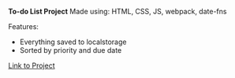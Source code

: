 **To-do List Project**
Made using: HTML, CSS, JS, webpack, date-fns

Features:

-   Everything saved to localstorage
-   Sorted by priority and due date

<a href="https://crobin00.github.io/todo-list/">Link to Project</a>
